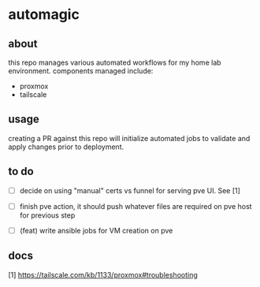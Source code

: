 # automagic

## about

this repo manages various automated workflows for my home lab environment. components managed include:
- proxmox
- tailscale


## usage

creating a PR against this repo will initialize automated jobs to validate and apply changes prior to deployment.

## to do
- [ ] decide on using "manual" certs vs funnel for serving pve UI. See [1]
- [ ] finish pve action, it should push whatever files are required on pve host for previous step
- [ ] (feat) write ansible jobs for VM creation on pve 


## docs
[1] https://tailscale.com/kb/1133/proxmox#troubleshooting